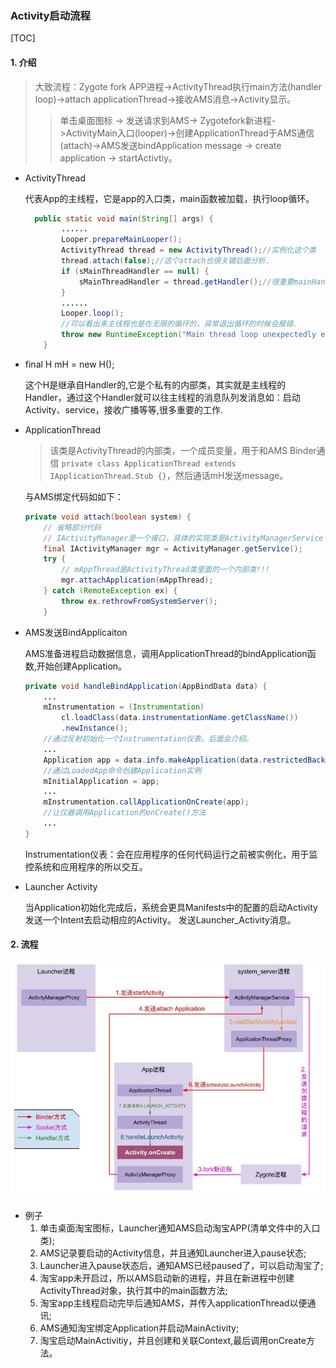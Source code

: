 ### Activity启动流程

[TOC]

#### 1. 介绍

>  大致流程：Zygote fork APP进程->ActivityThread执行main方法(handler loop)->attach applicationThread->接收AMS消息->Activity显示。
>
>  > 单击桌面图标 -> 发送请求到AMS-> Zygotefork新进程->ActivityMain入口(looper)->创建ApplicationThread于AMS通信(attach)->AMS发送bindApplication message -> create application -> startActivtiy。
>

- ActivityThread

  代表App的主线程，它是app的入口类，main函数被加载，执行loop循环。

  ```java
    public static void main(String[] args) {
          ......
          Looper.prepareMainLooper();
          ActivityThread thread = new ActivityThread();//实例化这个类
          thread.attach(false);//这个attach也很关键后面分析.
          if (sMainThreadHandler == null) {
              sMainThreadHandler = thread.getHandler();//很重要mainHandler用于处理UI线程的各种信息
          }
          ......
          Looper.loop();
          //可以看出来主线程也是在无限的循环的，异常退出循环的时候会报错.
          throw new RuntimeException("Main thread loop unexpectedly exited");
      }
  ```

  

- final H mH = new H();

  这个H是继承自Handler的,它是个私有的内部类，其实就是主线程的Handler，通过这个Handler就可以往主线程的消息队列发消息如：启动Activity、service，接收广播等等,很多重要的工作.

- ApplicationThread

  > 该类是ActivityThread的内部类，一个成员变量，用于和AMS Binder通信 `private class ApplicationThread extends IApplicationThread.Stub {}`，然后通话mH发送message。

  与AMS绑定代码如如下：

  ```java
  private void attach(boolean system) {
      // 省略部分代码
      // IActivityManager是一个接口，具体的实现类是ActivityManagerService
      final IActivityManager mgr = ActivityManager.getService();
      try {
          // mAppThread是ActivityThread类里面的一个内部类!!!
          mgr.attachApplication(mAppThread);
      } catch (RemoteException ex) {
          throw ex.rethrowFromSystemServer();
      }
  ```
  
- AMS发送BindApplicaiton

  AMS准备进程启动数据信息，调用ApplicationThread的bindApplication函数,开始创建Application。

  ```java
  private void handleBindApplication(AppBindData data) {
      ...
      mInstrumentation = (Instrumentation)
          cl.loadClass(data.instrumentationName.getClassName())
          .newInstance();
      //通过反射初始化一个Instrumentation仪表。后面会介绍。
      ...
      Application app = data.info.makeApplication(data.restrictedBackupMode, null);
      //通过LoadedApp命令创建Application实例
      mInitialApplication = app;
      ...
      mInstrumentation.callApplicationOnCreate(app);
      //让仪器调用Application的onCreate()方法
      ...
  }
  ```

  Instrumentation仪表：会在应用程序的任何代码运行之前被实例化，用于监控系统和应用程序的所以交互。

- Launcher Activity

  当Application初始化完成后，系统会更具Manifests中的配置的启动Activity发送一个Intent去启动相应的Activity。 发送Launcher_Activity消息。

#### 2. 流程

![activity_start](images/activity_start.jpg)

-  例子
   1. 单击桌面淘宝图标，Launcher通知AMS启动淘宝APP(清单文件中的入口类);
   2. AMS记录要启动的Activity信息，并且通知Launcher进入pause状态;
   3. Launcher进入pause状态后，通知AMS已经paused了，可以启动淘宝了;
   4. 淘宝app未开启过，所以AMS启动新的进程，并且在新进程中创建ActivityThread对象，执行其中的main函数方法;
   5. 淘宝app主线程启动完毕后通知AMS，并传入applicationThread以便通讯;
   6. AMS通知淘宝绑定Application并启动MainActivity;
   7. 淘宝启动MainActivitiy，并且创建和关联Context,最后调用onCreate方法。
